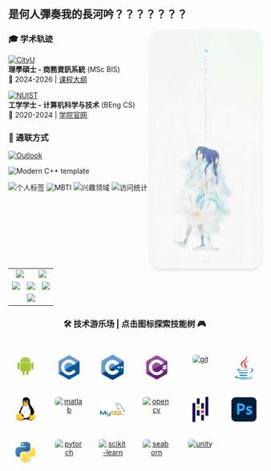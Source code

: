## 是何人彈奏我的長河吟？？？？？？？
<img align="right" width="220" src="image/liz.jpg" style="border-radius: 20px; box-shadow: 0 4px 8px rgba(0,0,0,0.1);">

<div style="max-width: 560px;">

### 🎓 学术轨迹
[![CityU](https://img.shields.io/badge/香港城市大學(東莞)-商學院%20|%20資訊系統學系-AC145A?style=flat-square&logo=bank&logoColor=white)](https://www.cb.cityu.edu.hk/is)  
**理學碩士 - 商務資訊系統** (MSc BIS)  
📅 2024-2026 | [课程大纲](https://www.cb.cityu.edu.hk/is/postgraduate-degrees/taught-postgraduate/msc-business-information-systems)

[![NUIST](https://img.shields.io/badge/南京信息工程大学-计算机学院、网络空间安全学院-004080?style=flat-square&logo=shield&logoColor=white)](http://scs.nuist.edu.cn/)  
**工学学士 - 计算机科学与技术** (BEng CS)  
📅 2020-2024 | [学院官网](http://scs.nuist.edu.cn/)

### 📮 通联方式
[![Outlook](https://img.shields.io/badge/个人邮箱-wjw20020209@outlook.com-0072C6?style=flat-square&logo=microsoft-outlook)](mailto:wjw20020209@outlook.com)

</div>

<div>

![Modern C++ template][github-sub-title:img]

<!-- [![Anurag's GitHub stats](https://github-readme-stats.vercel.app/api?username=yukito0209&show_icons=true&theme=transparent&count_private=true&include_all_commits=true&card_width=40)](https://space.bilibili.com/13845177) -->

<!-- [![Top Langs](https://github-readme-stats.vercel.app/api/top-langs/?username=yukito0209&layout=compact&card_width=437)](https://space.bilibili.com/13845177) -->

![个人标签](https://img.shields.io/badge/喜欢-%F0%9F%90%8F%E6%91%B8%E9%B1%BC-89CFF0?style=flat) 
![MBTI](https://img.shields.io/badge/MBTI-%F0%9F%A4%94INFJ-9ED8D8?style=flat) 
![兴趣领域](https://img.shields.io/badge/爱好-%F0%9F%8E%AD%E5%8A%A8%E6%BC%AB+%F0%9F%93%B8%E6%91%84%E5%BD%B1-FFB6C1)
![访问统计](https://komarev.com/ghpvc/?username=yukito0209&color=9F7AEA&style=flat-square&abbreviated=true)

</div>


[github-sub-title:img]: https://readme-typing-svg.herokuapp.com?font=Fira+Code&size=24&duration=3000&pause=3000&color=F7B4E0&center=true&vCenter=true&multiline=true&width=435&height=85&lines=Kerwin+Wang;Stay+young%2C+stay+simple!


<table width="100%" align="center">
  <tr>
    <td colspan="3" align="center"><a href="https://github.com/anuraghazra/github-readme-stats">
      <picture>
        <source
          srcset="https://github-readme-stats.vercel.app/api?username=yukito0209&show_icons=true&hide_border=true&count_private=true&include_all_commits=true&number_format=long&bg_color=00000000&theme=dark"
          media="(prefers-color-scheme: dark)" />
        <source
          srcset="https://github-readme-stats.vercel.app/api?username=yukito0209&show_icons=true&hide_border=true&count_private=true&include_all_commits=true&number_format=long&bg_color=00000000"
          media="(prefers-color-scheme: light), (prefers-color-scheme: no-preference)" />
        <img src="https://github-readme-stats.vercel.app/api?username=yukito0209&show_icons=true&hide_border=true&count_private=true&include_all_commits=true&number_format=long" height="100%" />
      </picture>
    </a></td>
    <td colspan="3" align="center"><a href="https://github.com/denvercoder1/github-readme-streak-stats">
      <picture>
        <source
          srcset="https://github-readme-streak-stats-mirror.vercel.app/?user=yukito0209&mode=weekly&hide_border=true&background=00000000&theme=dark"
          media="(prefers-color-scheme: dark)" />
        <source
          srcset="https://github-readme-streak-stats-mirror.vercel.app/?user=yukito0209&mode=weekly&hide_border=true&background=00000000"
          media="(prefers-color-scheme: light), (prefers-color-scheme: no-preference)" />
        <img src="https://github-readme-streak-stats-mirror.vercel.app/?user=yukito0209&mode=weekly&hide_border=true" height="100%" />
      </picture>
    </a></td>
  </tr>
  <tr>
<!-- Thanks @zetaloop! -->
    <td colspan="2" align="center"><a href="https://github.com/vn7n24fzkq/github-profile-summary-cards">
      <picture>
        <source
          srcset="http://github-profile-summary-cards-mirror.vercel.app/api/cards/repos-per-language?username=yukito0209&border_color=0000&bg_color=0000&theme=nord_dark"
          media="(prefers-color-scheme: dark)" />
        <source
          srcset="http://github-profile-summary-cards-mirror.vercel.app/api/cards/repos-per-language?username=yukito0209&border_color=0000&bg_color=0000&theme=nord_bright"
          media="(prefers-color-scheme: light), (prefers-color-scheme: no-preference)" />
        <img src="http://github-profile-summary-cards-mirror.vercel.app/api/cards/repos-per-language?username=yukito0209&border_color=0000&bg_color=0000" height="100%" />
      </picture>
    </a></td>
    <td colspan="2" align="center"><a href="https://github.com/vn7n24fzkq/github-profile-summary-cards">
      <picture>
        <source
          srcset="http://github-profile-summary-cards-mirror.vercel.app/api/cards/most-commit-language?username=yukito0209&border_color=0000&bg_color=0000&theme=nord_dark"
          media="(prefers-color-scheme: dark)" />
        <source
          srcset="http://github-profile-summary-cards-mirror.vercel.app/api/cards/most-commit-language?username=yukito0209&border_color=0000&bg_color=0000&theme=nord_bright"
          media="(prefers-color-scheme: light), (prefers-color-scheme: no-preference)" />
        <img src="http://github-profile-summary-cards-mirror.vercel.app/api/cards/most-commit-language?username=yukito0209&border_color=0000&bg_color=0000" height="100%" />
      </picture>
    </a></td>
    <td colspan="2" align="center"><a href="https://github.com/vn7n24fzkq/github-profile-summary-cards">
<!-- UTC +8.00 好怪，等有空改成 UTC +08:00 -->
      <picture>
        <source
          srcset="http://github-profile-summary-cards-mirror.vercel.app/api/cards/productive-time?username=yukito0209&utcOffset=15&border_color=0000&bg_color=0000&theme=nord_dark"
          media="(prefers-color-scheme: dark)" />
        <source
          srcset="http://github-profile-summary-cards-mirror.vercel.app/api/cards/productive-time?username=yukito0209&utcOffset=15&border_color=0000&bg_color=0000&theme=nord_bright"
          media="(prefers-color-scheme: light), (prefers-color-scheme: no-preference)" />
        <img src="http://github-profile-summary-cards-mirror.vercel.app/api/cards/productive-time?username=yukito0209&utcOffset=15&border_color=0000&bg_color=0000" height="100%" />
      </picture>
    </a></td>
  </tr>
  <tr>
    <td colspan="6" align="center"><a href="https://github.com/ryo-ma/github-profile-trophy">
      <picture>
        <source
          srcset="https://github-profile-trophy.vercel.app/?username=yukito0209&column=7&row=1&margin-w=8&no-bg=true&no-frame=true&theme=onedark"
          media="(prefers-color-scheme: dark)" />
        <source
          srcset="https://github-profile-trophy.vercel.app/?username=yukito0209&column=7&row=1&margin-w=8&no-bg=true&no-frame=true"
          media="(prefers-color-scheme: light), (prefers-color-scheme: no-preference)" />
        <img src="https://github-profile-trophy.vercel.app/?username=yukito0209&column=7&row=1&margin-w=8&no-bg=true&no-frame=true" width="100%" />
      </picture>
    </a></td>
  </tr>
</table>


<h3 align="center">🛠️ 技术游乐场 | 点击图标探索技能树 🎮</h3>

<div align="center" style="padding: 1.5rem 0;">
  <div class="tech-grid" style="
    display: grid;
    grid-template-columns: repeat(auto-fit, minmax(60px, 1fr));
    gap: 1.2rem;
    max-width: 800px;
    margin: 0 auto;
  ">
    <a href="https://developer.android.com" target="_blank" rel="noreferrer" class="tech-icon">
      <img src="https://raw.githubusercontent.com/devicons/devicon/master/icons/android/android-original-wordmark.svg" 
           alt="Android" 
           style="transition: all 0.3s; width: 50px; height: 50px; border-radius: 12px; padding: 6px;">
    </a>
    <a href="https://www.cprogramming.com/" target="_blank" rel="noreferrer" class="tech-icon">
      <img src="https://raw.githubusercontent.com/devicons/devicon/master/icons/c/c-original.svg"
           alt="C" 
           style="transition: all 0.3s; width: 50px; height: 50px; border-radius: 12px; padding: 6px;">
    </a>
    <a href="https://www.w3schools.com/cpp/" target="_blank" rel="noreferrer" class="tech-icon">
      <img src="https://raw.githubusercontent.com/devicons/devicon/master/icons/cplusplus/cplusplus-original.svg"
           alt="cplusplus" 
           style="transition: all 0.3s; width: 50px; height: 50px; border-radius: 12px; padding: 6px;">
    </a>
    <a href="https://www.w3schools.com/cs/" target="_blank" rel="noreferrer" class="tech-icon">
      <img src="https://raw.githubusercontent.com/devicons/devicon/master/icons/csharp/csharp-original.svg"
           alt="csharp" 
           style="transition: all 0.3s; width: 50px; height: 50px; border-radius: 12px; padding: 6px;">
    </a>
    <a href="https://git-scm.com/" target="_blank" rel="noreferrer" class="tech-icon">
      <img src="https://www.vectorlogo.zone/logos/git-scm/git-scm-icon.svg"
           alt="git" 
           style="transition: all 0.3s; width: 50px; height: 50px; border-radius: 12px; padding: 6px;">
    </a>
    <a href="https://www.java.com" target="_blank" rel="noreferrer" class="tech-icon">
      <img src="https://raw.githubusercontent.com/devicons/devicon/master/icons/java/java-original.svg"
           alt="java" 
           style="transition: all 0.3s; width: 50px; height: 50px; border-radius: 12px; padding: 6px;">
    </a>
    <a href="https://www.linux.org/" target="_blank" rel="noreferrer" class="tech-icon">
      <img src="https://raw.githubusercontent.com/devicons/devicon/master/icons/linux/linux-original.svg"
           alt="linux" 
           style="transition: all 0.3s; width: 50px; height: 50px; border-radius: 12px; padding: 6px;">
    </a>
    <a href="https://www.mathworks.com/" target="_blank" rel="noreferrer" class="tech-icon">
      <img src="https://upload.wikimedia.org/wikipedia/commons/2/21/Matlab_Logo.png"
           alt="matlab" 
           style="transition: all 0.3s; width: 50px; height: 50px; border-radius: 12px; padding: 6px;">
    </a>
    <a href="https://www.mysql.com/" target="_blank" rel="noreferrer" class="tech-icon">
      <img src="https://raw.githubusercontent.com/devicons/devicon/master/icons/mysql/mysql-original-wordmark.svg"
           alt="mysql" 
           style="transition: all 0.3s; width: 50px; height: 50px; border-radius: 12px; padding: 6px;">
    </a>
    <a href="https://opencv.org/" target="_blank" rel="noreferrer" class="tech-icon">
      <img src="https://www.vectorlogo.zone/logos/opencv/opencv-icon.svg"
           alt="opencv" 
           style="transition: all 0.3s; width: 50px; height: 50px; border-radius: 12px; padding: 6px;">
    </a>
    <a href="https://pandas.pydata.org/" target="_blank" rel="noreferrer" class="tech-icon">
      <img src="https://raw.githubusercontent.com/devicons/devicon/2ae2a900d2f041da66e950e4d48052658d850630/icons/pandas/pandas-original.svg"
           alt="pandas" 
           style="transition: all 0.3s; width: 50px; height: 50px; border-radius: 12px; padding: 6px;">
    </a>
    <a href="https://www.photoshop.com/en" target="_blank" rel="noreferrer" class="tech-icon">
      <img src="https://raw.githubusercontent.com/devicons/devicon/master/icons/photoshop/photoshop-original.svg"
           alt="photoshop" 
           style="transition: all 0.3s; width: 50px; height: 50px; border-radius: 12px; padding: 6px;">
    </a>
    <a href="https://www.python.org" target="_blank" rel="noreferrer" class="tech-icon">
      <img src="https://raw.githubusercontent.com/devicons/devicon/master/icons/python/python-original.svg"
           alt="python" 
           style="transition: all 0.3s; width: 50px; height: 50px; border-radius: 12px; padding: 6px;">
    </a>
    <a href="https://pytorch.org/" target="_blank" rel="noreferrer" class="tech-icon">
      <img src="https://www.vectorlogo.zone/logos/pytorch/pytorch-icon.svg"
           alt="pytorch" 
           style="transition: all 0.3s; width: 50px; height: 50px; border-radius: 12px; padding: 6px;">
    </a>
    <a href="https://scikit-learn.org/" target="_blank" rel="noreferrer" class="tech-icon">
      <img src="https://upload.wikimedia.org/wikipedia/commons/0/05/Scikit_learn_logo_small.svg"
           alt="scikit-learn" 
           style="transition: all 0.3s; width: 50px; height: 50px; border-radius: 12px; padding: 6px;">
    </a>
    <a href="https://seaborn.pydata.org/" target="_blank" rel="noreferrer" class="tech-icon">
      <img src="https://seaborn.pydata.org/_images/logo-mark-lightbg.svg"
           alt="seaborn" 
           style="transition: all 0.3s; width: 50px; height: 50px; border-radius: 12px; padding: 6px;">
    </a>
    <a href="https://unity.com/" target="_blank" rel="noreferrer" class="tech-icon">
      <img src="https://www.vectorlogo.zone/logos/unity3d/unity3d-icon.svg"
           alt="unity" 
           style="transition: all 0.3s; width: 50px; height: 50px; border-radius: 12px; padding: 6px;">
    </a>
    
  </div>
</div>

